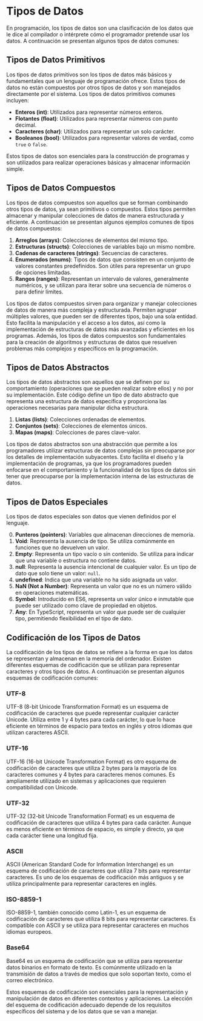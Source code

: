 # Tipos de Datos

En programación, los tipos de datos son una clasificación de los datos que le dice al compilador o intérprete cómo el programador pretende usar los datos. A continuación se presentan algunos tipos de datos comunes:

## Tipos de Datos Primitivos

Los tipos de datos primitivos son los tipos de datos más básicos y fundamentales que un lenguaje de programación ofrece. Estos tipos de datos no están compuestos por otros tipos de datos y son manejados directamente por el sistema. Los tipos de datos primitivos comunes incluyen:

- **Enteros (int)**: Utilizados para representar números enteros.
- **Flotantes (float)**: Utilizados para representar números con punto decimal.
- **Caracteres (char)**: Utilizados para representar un solo carácter.
- **Booleanos (bool)**: Utilizados para representar valores de verdad, como `true` o `false`.

Estos tipos de datos son esenciales para la construcción de programas y son utilizados para realizar operaciones básicas y almacenar información simple.


## Tipos de Datos Compuestos

Los tipos de datos compuestos son aquellos que se forman combinando otros tipos de datos, ya sean primitivos o compuestos. Estos tipos permiten almacenar y manipular colecciones de datos de manera estructurada y eficiente. A continuación se presentan algunos ejemplos comunes de tipos de datos compuestos:

1. **Arreglos (arrays)**: Colecciones de elementos del mismo tipo.
2. **Estructuras (structs)**: Colecciones de variables bajo un mismo nombre.
3. **Cadenas de caracteres (strings)**: Secuencias de caracteres.
4. **Enumerados (enums)**: Tipos de datos que consisten en un conjunto de valores constantes predefinidos. Son útiles para representar un grupo de opciones limitadas.
5. **Rangos (ranges)**: Representan un intervalo de valores, generalmente numéricos, y se utilizan para iterar sobre una secuencia de números o para definir límites.

Los tipos de datos compuestos sirven para organizar y manejar colecciones de datos de manera más compleja y estructurada. Permiten agrupar múltiples valores, que pueden ser de diferentes tipos, bajo una sola entidad. Esto facilita la manipulación y el acceso a los datos, así como la implementación de estructuras de datos más avanzadas y eficientes en los programas. Además, los tipos de datos compuestos son fundamentales para la creación de algoritmos y estructuras de datos que resuelven problemas más complejos y específicos en la programación.

## Tipos de Datos Abstractos

Los tipos de datos abstractos son aquellos que se definen por su comportamiento (operaciones que se pueden realizar sobre ellos) y no por su implementación. Este código define un tipo de dato abstracto que representa una estructura de datos específica y proporciona las operaciones necesarias para manipular dicha estructura.

1. **Listas (lists)**: Colecciones ordenadas de elementos.
2. **Conjuntos (sets)**: Colecciones de elementos únicos.
3. **Mapas (maps)**: Colecciones de pares clave-valor.

Los tipos de datos abstractos son una abstracción que permite a los programadores utilizar estructuras de datos complejas sin preocuparse por los detalles de implementación subyacentes. Esto facilita el diseño y la implementación de programas, ya que los programadores pueden enfocarse en el comportamiento y la funcionalidad de los tipos de datos sin tener que preocuparse por la implementación interna de las estructuras de datos.

## Tipos de Datos Especiales 

Los tipos de datos especiales son datos que vienen definidos por el lenguaje.

0. **Punteros (pointers)**: Variables que almacenan direcciones de memoria.
1. **Void**: Representa la ausencia de tipo. Se utiliza comúnmente en funciones que no devuelven un valor.
2. **Empty**: Representa un tipo vacío o sin contenido. Se utiliza para indicar que una variable o estructura no contiene datos.
3. **null**: Representa la ausencia intencional de cualquier valor. Es un tipo de dato que solo tiene un valor: `null`.
4. **undefined**: Indica que una variable no ha sido asignada un valor.
5. **NaN (Not a Number)**: Representa un valor que no es un número válido en operaciones matemáticas.
6. **Symbol**: Introducido en ES6, representa un valor único e inmutable que puede ser utilizado como clave de propiedad en objetos.
7. **Any**: En TypeScript, representa un valor que puede ser de cualquier tipo, permitiendo flexibilidad en el tipo de dato.


## Codificación de los Tipos de Datos

La codificación de los tipos de datos se refiere a la forma en que los datos se representan y almacenan en la memoria del ordenador. Existen diferentes esquemas de codificación que se utilizan para representar caracteres y otros tipos de datos. A continuación se presentan algunos esquemas de codificación comunes:

### UTF-8

UTF-8 (8-bit Unicode Transformation Format) es un esquema de codificación de caracteres que puede representar cualquier carácter Unicode. Utiliza entre 1 y 4 bytes para cada carácter, lo que lo hace eficiente en términos de espacio para textos en inglés y otros idiomas que utilizan caracteres ASCII.

### UTF-16

UTF-16 (16-bit Unicode Transformation Format) es otro esquema de codificación de caracteres que utiliza 2 bytes para la mayoría de los caracteres comunes y 4 bytes para caracteres menos comunes. Es ampliamente utilizado en sistemas y aplicaciones que requieren compatibilidad con Unicode.

### UTF-32

UTF-32 (32-bit Unicode Transformation Format) es un esquema de codificación de caracteres que utiliza 4 bytes para cada carácter. Aunque es menos eficiente en términos de espacio, es simple y directo, ya que cada carácter tiene una longitud fija.

### ASCII

ASCII (American Standard Code for Information Interchange) es un esquema de codificación de caracteres que utiliza 7 bits para representar caracteres. Es uno de los esquemas de codificación más antiguos y se utiliza principalmente para representar caracteres en inglés.

### ISO-8859-1

ISO-8859-1, también conocido como Latin-1, es un esquema de codificación de caracteres que utiliza 8 bits para representar caracteres. Es compatible con ASCII y se utiliza para representar caracteres en muchos idiomas europeos.

### Base64

Base64 es un esquema de codificación que se utiliza para representar datos binarios en formato de texto. Es comúnmente utilizado en la transmisión de datos a través de medios que solo soportan texto, como el correo electrónico.

Estos esquemas de codificación son esenciales para la representación y manipulación de datos en diferentes contextos y aplicaciones. La elección del esquema de codificación adecuado depende de los requisitos específicos del sistema y de los datos que se van a manejar.
